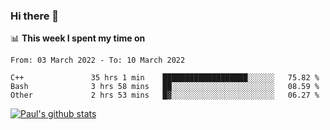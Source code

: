 ### Hi there 👋

📊 **This week I spent my time on**
<!--START_SECTION:waka-->

```text
From: 03 March 2022 - To: 10 March 2022

C++               35 hrs 1 min    ███████████████████░░░░░░   75.82 %
Bash              3 hrs 58 mins   ██░░░░░░░░░░░░░░░░░░░░░░░   08.59 %
Other             2 hrs 53 mins   █▓░░░░░░░░░░░░░░░░░░░░░░░   06.27 %
```

<!--END_SECTION:waka-->


[![Paul's github stats](https://github-readme-stats.vercel.app/api?username=mickeyouyou&theme=dracula&show_icons=true)](https://github.com/anuraghazra/github-readme-stats)
